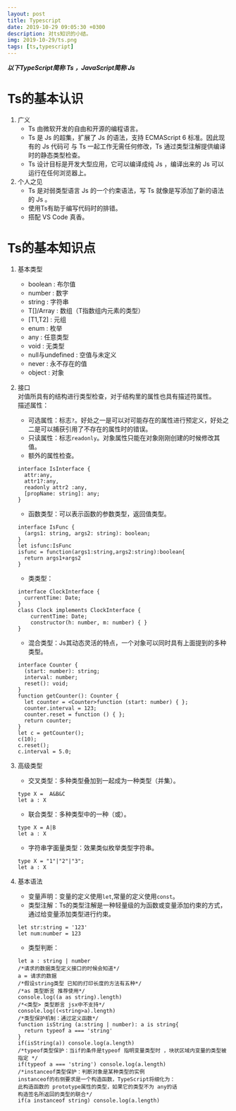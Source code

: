 ```yaml
---
layout: post
title: Typescript
date: 2019-10-29 09:05:30 +0300
description: 对ts知识的小结。
img: 2019-10-29/ts.png 
tags: [ts,typescript]
---
```

***以下TypeScript简称 Ts ，JavaScript简称 Js***  

# Ts的基本认识
1. 广义  
    * Ts 由微软开发的自由和开源的编程语言。
    * Ts 是 Js 的超集，扩展了 Js 的语法，支持 ECMAScript 6 标准。因此现有的 Js 代码可 与 Ts 一起工作无需任何修改，Ts 通过类型注解提供编译时的静态类型检查。
    * Ts 设计目标是开发大型应用，它可以编译成纯 Js ，编译出来的 Js 可以运行在任何浏览器上。  
2. 个人之见
    * Ts 是对弱类型语言 Js 的一个约束语法，写 Ts 就像是写添加了新的语法的 Js 。
    * 使用Ts有助于编写代码时的排错。
    * 搭配 VS Code 真香。

# Ts的基本知识点
  
1. 基本类型
    * boolean : 布尔值
    * number : 数字
    * string : 字符串
    * T[]/Array<T> : 数组（T指数组内元素的类型）
    * [T1,T2] : 元组 
    * enum : 枚举
    * any : 任意类型
    * void : 无类型
    * null与undefined : 空值与未定义
    * never : 永不存在的值
    * object : 对象

2. 接口  
  对值所具有的结构进行类型检查，对于结构里的属性也具有描述符属性。  
  描述属性：
    * 可选属性：标志`?`。好处之一是可以对可能存在的属性进行预定义，好处之二是可以捕获引用了不存在的属性时的错误。
    * 只读属性：标志`readonly`。对象属性只能在对象刚刚创建的时候修改其值。
    * 额外的属性检查。  
    ```
    interface IsInterface {
      attr:any,
      attr1?:any,
      readonly attr2 :any,
      [propName: string]: any;
    }
    ```
    
    * 函数类型：可以表示函数的参数类型，返回值类型。  
    ```    
    interface IsFunc {
      (args1: string, args2: string): boolean;
    }
    let isfunc:IsFunc
    isfunc = function(args1:string,args2:string):boolean{
      return args1+args2
    }  
    ```  

    * 类类型：  
    ```  
    interface ClockInterface {
      currentTime: Date;
    }
    class Clock implements ClockInterface {
        currentTime: Date;
        constructor(h: number, m: number) { }
    }
    ```  

    * 混合类型：Js其动态灵活的特点，一个对象可以同时具有上面提到的多种类型。    
    ```    
    interface Counter {
      (start: number): string;
      interval: number;
      reset(): void;
    }
    function getCounter(): Counter {
      let counter = <Counter>function (start: number) { };
      counter.interval = 123;
      counter.reset = function () { };
      return counter;
    }
    let c = getCounter();
    c(10);
    c.reset();
    c.interval = 5.0;  
    ```    

3. 高级类型  
    * 交叉类型：多种类型叠加到一起成为一种类型（并集）。   
    ```   
    type X =  A&B&C
    let a : X  
    ```  
    * 联合类型：多种类型中的一种（或）。   
    ```  
    type X = A|B
    let a : X  
    ```  
    * 字符串字面量类型：效果类似枚举类型字符串。   
    ```  
    type X = "1"|"2"|"3"; 
    let a : X  
    ```  

4. 基本语法
    * 变量声明：变量的定义使用`let`,常量的定义使用`const`。  
    * 类型注解：Ts的类型注解是一种轻量级的为函数或变量添加约束的方式，通过给变量添加类型进行约束。   
    ```  
    let str:string = '123'
    let num:number = 123  
    ```  
  
    * 类型判断：   
    ```   
    let a : string | number  
    /*请求的数据类型定义接口的时候会知道*/  
    a = 请求的数据  
    /*假设string类型 已知的打印长度的方法有五种*/  
    /*as 类型断言 推荐使用*/  
    console.log((a as string).length)  
    /*<类型> 类型断言 jsx中不支持*/  
    console.log((<string>a).length)  
    /*类型保护机制：通过定义函数*/  
    function isString (a:string | number): a is string{  
      return typeof a === 'string'  
    }  
    if(isString(a)) console.log(a.length)  
    /*typeof类型保护：当if的条件是typeof 指明变量类型时 ，块状区域内变量的类型被指定 */    
    if(typeof a === 'string') console.log(a.length)  
    /*instanceof类型保护：判断对象是某种类型的实例
    instanceof的右侧要求是一个构造函数，TypeScript将细化为：
    此构造函数的 prototype属性的类型，如果它的类型不为 any的话
    构造签名所返回的类型的联合*/  
    if(a instanceof string) console.log(a.length)  
    ```    